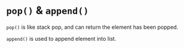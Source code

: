 # `pop()` & `append()`

`pop()` is like stack pop, and can return the element has been popped.

`append()` is used to append element into list.